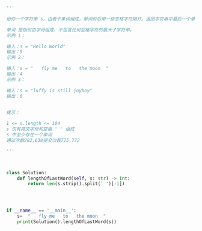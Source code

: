 
<BlogInfo id="1240" title="23.最后一个单词的长度" author="白日梦想猿" pv=0 read_times=0 pre_cost_time="0分26秒" category="leetcode" tag_list="['leetcode']" create_time="2022.02.07 19:56:28" update_time="2022.02.07 20:01:45" />

```python
'''

给你一个字符串 s，由若干单词组成，单词前后用一些空格字符隔开。返回字符串中最后一个单词的长度。

单词 是指仅由字母组成、不包含任何空格字符的最大子字符串。
示例 1：

输入：s = "Hello World"
输出：5
示例 2：

输入：s = "   fly me   to   the moon  "
输出：4
示例 3：

输入：s = "luffy is still joyboy"
输出：6
 

提示：

1 <= s.length <= 104
s 仅有英文字母和空格 ' ' 组成
s 中至少存在一个单词
通过次数282,638提交次数725,772

'''



class Solution:
    def lengthOfLastWord(self, s: str) -> int:
        return len(s.strip().split(' ')[-1])




if __name__ == '__main__':
    s=  "   fly me   to   the moon  "
    print(Solution().lengthOfLastWord(s))





```
